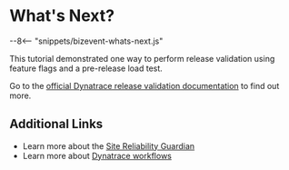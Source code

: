 # What's Next?

--8<-- "snippets/bizevent-whats-next.js"

This tutorial demonstrated one way to perform release validation using feature flags and a pre-release load test.

Go to the [official Dynatrace release validation documentation](https://docs.dynatrace.com/docs/deliver/release-validation-automated) to find out more.

## Additional Links

- Learn more about the [Site Reliability Guardian](https://docs.dynatrace.com/docs/deliver/site-reliability-guardian)
- Learn more about [Dynatrace workflows](https://docs.dynatrace.com/docs/analyze-explore-automate/workflows)

